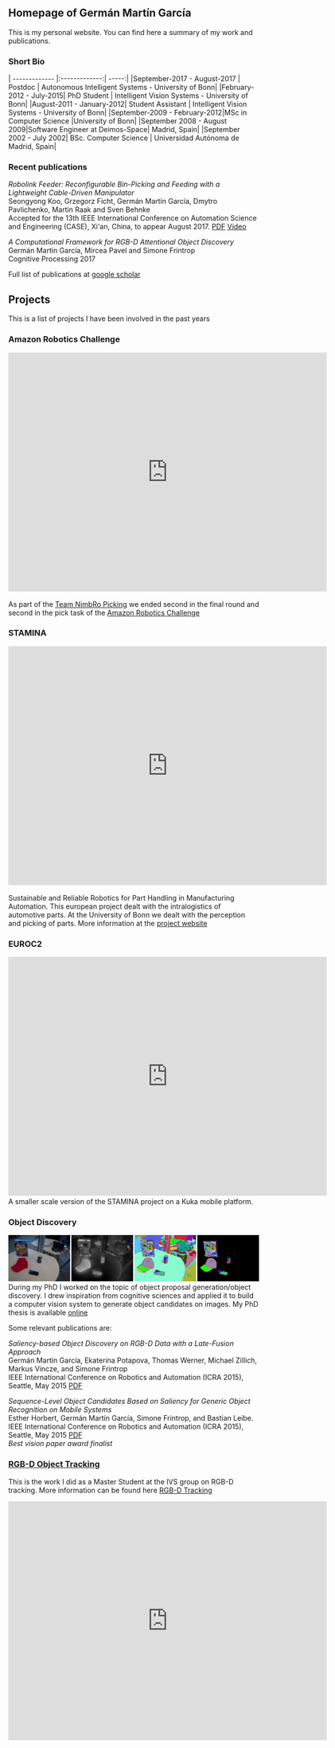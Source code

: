 ## Homepage of Germán Martín García

This is my personal website. You can find here a summary of my work and publications.

### Short Bio

| ------------- |:-------------:| -----:|
|September-2017 - August-2017 | Postdoc | Autonomous Intelligent Systems - University of Bonn|
|February-2012 - July-2015| PhD Student | Intelligent Vision Systems - University of Bonn|
|August-2011 - January-2012| Student Assistant | Intelligent Vision Systems - University of Bonn|
|September-2009 - February-2012|MSc in Computer Science |University of Bonn|
|September 2008 - August 2009|Software Engineer at Deimos-Space| Madrid, Spain|
|September 2002 - July 2002| BSc. Computer Science | Universidad Autónoma de Madrid, Spain|


### Recent publications

_Robolink Feeder: Reconfigurable Bin-Picking and Feeding with a Lightweight Cable-Driven Manipulator_ <br/>
Seongyong Koo, Grzegorz Ficht, Germán Martín García, Dmytro Pavlichenko, Martin Raak and Sven Behnke	<br/>
Accepted for the 13th IEEE International Conference on Automation Science and Engineering (CASE), Xi'an, China, to appear August 2017.
[PDF](http://ais.uni-bonn.de/papers/CASE_2017_Koo.pdf)
[Video](http://ais.uni-bonn.de/videos/CASE_2017_Koo.mp4)

_A Computational Framework for RGB-D Attentional Object Discovery_<br/>
Germán Martín García, Mircea Pavel and Simone Frintrop<br/>
Cognitive Processing 2017

Full list of publications at [google scholar](https://scholar.google.de/citations?user=QFBQjH0AAAAJ&hl=en)

## Projects 

This is a list of projects I have been involved in the past years

### Amazon Robotics Challenge

<iframe src="https://www.youtube.com/embed/1QqQLq5hsN4?rel=0" width="640" height="480" frameborder="0" webkitallowfullscreen mozallowfullscreen allowfullscreen> </iframe>
<p>As part of the <a href="https://www.ais.uni-bonn.de/nimbro/Picking/index.html">Team NimbRo Picking</a> we ended second in the final round and second in the pick task of the <a href="https://www.amazonrobotics.com/#/roboticschallenge">Amazon Robotics Challenge</a> </p>

### STAMINA
<iframe src="https://www.youtube.com/embed/OInHDueqnQ8?rel=0" width="640" height="480" frameborder="0" webkitallowfullscreen mozallowfullscreen allowfullscreen> </iframe>
<p>Sustainable and Reliable Robotics for Part Handling in Manufacturing Automation. This european project dealt with the intralogistics of automotive parts. At the University of Bonn we dealt with the perception and picking of parts. More information at the <a href="http://www.ais.uni-bonn.de/STAMINA/">project website</a> </p>

### EUROC2
<iframe src="https://www.youtube.com/embed/Q-U5UZBWUOU?rel=0" width="640" height="480" frameborder="0" webkitallowfullscreen mozallowfullscreen allowfullscreen> </iframe>
A smaller scale version of the STAMINA project on a Kuka mobile platform.

### Object Discovery
![](concept.png)
During my PhD I worked on the topic of object proposal generation/object discovery. I drew inspiration from cognitive sciences and applied it to build a computer vision system to generate object candidates on images. My PhD thesis is available [online](http://hss.ulb.uni-bonn.de/2016/4426/4426.htm)

Some relevant publications are:

_Saliency-based Object Discovery on RGB-D Data with a Late-Fusion Approach_<br/>
Germán Martín García, Ekaterina Potapova, Thomas Werner, Michael Zillich, Markus Vincze, and Simone Frintrop<br/> IEEE International Conference on Robotics and Automation (ICRA 2015), Seattle, May 2015 [PDF](http://pages.iai.uni-bonn.de/frintrop_simone/paper/gmg-etal-ICRA2015.pdf)

_Sequence-Level Object Candidates Based on Saliency for Generic Object Recognition on Mobile Systems_ <br/>
Esther Horbert, Germán Martín García, Simone Frintrop, and Bastian Leibe.<br/> IEEE International Conference on Robotics and Automation (ICRA 2015), Seattle, May 2015  [PDF](http://pages.iai.uni-bonn.de/frintrop_simone/paper/horbert-etal-ICRA2015.pdf)<br/>
_Best vision paper award finalist_


### [RGB-D Object Tracking](tracking.md)
This is the work I did as a Master Student at the IVS group on RGB-D tracking. More information can be found here [RGB-D Tracking](tracking.md)

<iframe src="https://player.vimeo.com/video/33781357" width="640" height="480" frameborder="0" webkitallowfullscreen mozallowfullscreen allowfullscreen> </iframe>


<script>
  (function(i,s,o,g,r,a,m){i['GoogleAnalyticsObject']=r;i[r]=i[r]||function(){
  (i[r].q=i[r].q||[]).push(arguments)},i[r].l=1*new Date();a=s.createElement(o),
  m=s.getElementsByTagName(o)[0];a.async=1;a.src=g;m.parentNode.insertBefore(a,m)
  })(window,document,'script','https://www.google-analytics.com/analytics.js','ga');

  ga('create', 'UA-105312259-1', 'auto');
  ga('send', 'pageview');
</script>
